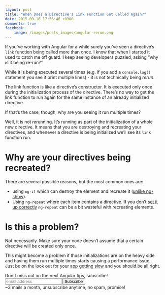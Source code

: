 ```yaml
---
layout: post
title: "When Does a Directive's Link Function Get Called Again?"
date: 2015-09-16 17:56:46 +0300
comments: true
facebook:
    image: /images/posts_images/angular-rerun.png
---
```



If you’ve working with Angular for a while surely you’ve seen a directive’s `link` function being called more than once. I know that when I started it used to catch me off guard. I keep seeing developers puzzled, asking “why is it being re-run?”

While it is being executed several times (e.g. if you add a `console.log()` statement you see it print multiple lines) - it is not technically being *rerun*.

The link function is like a directive’s constructor. It is executed only once during the initialization process of the directive. There’s no way to get the link function to run again for the same instance of an already initialized directive.

If that’s the case, though, why are you seeing it run multiple times?

Well, it is not *re*running. It’s running as part of the initialization of a whole new directive. It means that you are destroying and recreating your directives, and whenever a directive is being initialized we’ll see its `link` function run.

# Why are your directives being recreated?

There are several possible reasons, but the most common ones are:

* using `ng-if` which can destroy the element and recreate it ([unlike ng-show](http://www.codelord.net/2015/07/28/angular-performance-ng-show-vs-ng-if/)).
* Using `ng-repeat` where each item contains a directive. If you don’t [set it up correctly](http://www.codelord.net/2014/04/15/improving-ng-repeat-performance-with-track-by/) `ng-repeat` can be a bit wasteful with recreating elements.

# Is this a problem?

Not necessarily. Make sure your code doesn’t assume that a certain directive will be created only once.

This might become a problem if those initializations are on the heavy side and having them run multiple times starts causing a performance issue. Just be on the look out for your [app getting slow](http://www.codelord.net/2015/08/03/angular-performance-diagnosis-101/) and you should be all right.

<!-- Begin MailChimp Signup Form -->
<div id="mc_embed_signup" class="cta">
<form action="http://codelord.us6.list-manage.com/subscribe/post?u=78b36f07d7d2e7e91eb8deee3&amp;id=c9a8d439c8" method="post" id="mc-embedded-subscribe-form" name="mc-embedded-subscribe-form" class="validate" target="_blank" novalidate>
    <label for="mce-EMAIL">Don't miss out on the next Angular tips, subscribe!</label>
    <input type="email" value="" name="EMAIL" class="email" id="mce-EMAIL" placeholder="email address" required style="display: inline"><!--
    --><input type="submit" value="Subscribe" name="subscribe" id="mc-embedded-subscribe" class="button" style="display: inline">
    <input type="hidden" value="" name="SIGNUP_URL" class="email" id="mce-SIGNUP_URL">
    <div class="promise">~3 mails a month, unsubscribe anytime, no spam, promise!</div>
</form>
</div>
<script type="text/javascript">
document.getElementById('mce-SIGNUP_URL').value = document.location.href;
</script>
<!--End mc_embed_signup-->
